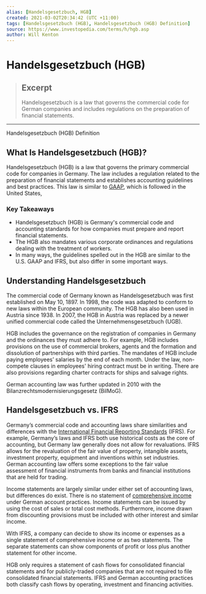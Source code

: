 ```yaml
---
alias: [Handelsgesetzbuch, HGB]
created: 2021-03-02T20:34:42 (UTC +11:00)
tags: [Handelsgesetzbuch (HGB), Handelsgesetzbuch (HGB) Definition]
source: https://www.investopedia.com/terms/h/hgb.asp
author: Will Kenton
---
```


# Handelsgesetzbuch (HGB)

> ## Excerpt
> Handelsgesetzbuch is a law that governs the commercial code for German companies and includes regulations on the preparation of financial statements.

---

Handelsgesetzbuch (HGB) Definition
## What Is Handelsgesetzbuch (HGB)?

Handelsgesetzbuch (HGB) is a law that governs the primary commercial code for companies in Germany. The law includes a regulation related to the preparation of financial statements and establishes accounting guidelines and best practices. This law is similar to [GAAP](https://www.investopedia.com/terms/g/gaap.asp), which is followed in the United States,

### Key Takeaways

-   Handelsgesetzbuch (HGB) is Germany's commercial code and accounting standards for how companies must prepare and report financial statements.
-   The HGB also mandates various corporate ordinances and regulations dealing with the treatment of workers.
-   In many ways, the guidelines spelled out in the HGB are similar to the U.S. GAAP and IFRS, but also differ in some important ways.

## Understanding Handelsgesetzbuch

The commercial code of Germany known as Handelsgesetzbuch was first established on May 10, 1897. In 1998, the code was adapted to conform to new laws within the European community. The HGB has also been used in Austria since 1938. In 2007, the HGB in Austria was replaced by a newer unified commercial code called the Unternehmensgesetzbuch (UGB).

HGB includes the governance on the registration of companies in Germany and the ordinances they must adhere to. For example, HGB includes provisions on the use of commercial brokers, agents and the formation and dissolution of partnerships with third parties. The mandates of HGB include paying employees’ salaries by the end of each month. Under the law, non-compete clauses in employees' hiring contract must be in writing. There are also provisions regarding charter contracts for ships and salvage rights.

German accounting law was further updated in 2010 with the Bilanzrechtsmodernisierungsgesetz (BilMoG).

## Handelsgesetzbuch vs. IFRS

Germany’s commercial code and accounting laws share similarities and differences with the [International Financial Reporting Standards](https://www.investopedia.com/terms/i/ifrs.asp) (IFRS). For example, Germany’s laws and IFRS both use historical costs as the core of accounting, but Germany law generally does not allow for revaluations. IFRS allows for the revaluation of the fair value of property, intangible assets, investment property, equipment and inventions within set industries. German accounting law offers some exceptions to the fair value assessment of financial instruments from banks and financial institutions that are held for trading.

Income statements are largely similar under either set of accounting laws, but differences do exist. There is no statement of [comprehensive income](https://www.investopedia.com/terms/c/comprehensiveincome.asp) under German account practices. Income statements can be issued by using the cost of sales or total cost methods. Furthermore, income drawn from discounting provisions must be included with other interest and similar income.

With IFRS, a company can decide to show its income or expenses as a single statement of comprehensive income or as two statements. The separate statements can show components of profit or loss plus another statement for other income.

HGB only requires a statement of cash flows for consolidated financial statements and for publicly-traded companies that are not required to file consolidated financial statements. IFRS and German accounting practices both classify cash flows by operating, investment and financing activities.
